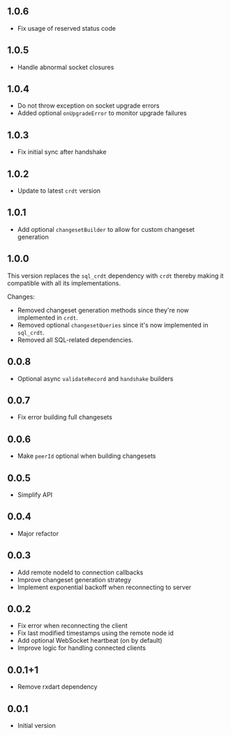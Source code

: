 ## 1.0.6

- Fix usage of reserved status code

## 1.0.5

- Handle abnormal socket closures

## 1.0.4

- Do not throw exception on socket upgrade errors
- Added optional `onUpgradeError` to monitor upgrade failures

## 1.0.3

- Fix initial sync after handshake

## 1.0.2

- Update to latest `crdt` version

## 1.0.1

- Add optional `changesetBuilder` to allow for custom changeset generation

## 1.0.0

This version replaces the `sql_crdt` dependency with `crdt` thereby making it compatible with all its implementations.

Changes:
- Removed changeset generation methods since they're now implemented in `crdt`.
- Removed optional `changesetQueries` since it's now implemented in `sql_crdt`.
- Removed all SQL-related dependencies.

## 0.0.8

- Optional async `validateRecord` and `handshake` builders

## 0.0.7

- Fix error building full changesets

## 0.0.6

- Make `peerId` optional when building changesets

## 0.0.5

- Simplify API

## 0.0.4

- Major refactor

## 0.0.3

- Add remote nodeId to connection callbacks
- Improve changeset generation strategy
- Implement exponential backoff when reconnecting to server

## 0.0.2

- Fix error when reconnecting the client
- Fix last modified timestamps using the remote node id
- Add optional WebSocket heartbeat (on by default)
- Improve logic for handling connected clients

## 0.0.1+1

- Remove rxdart dependency

## 0.0.1

- Initial version
